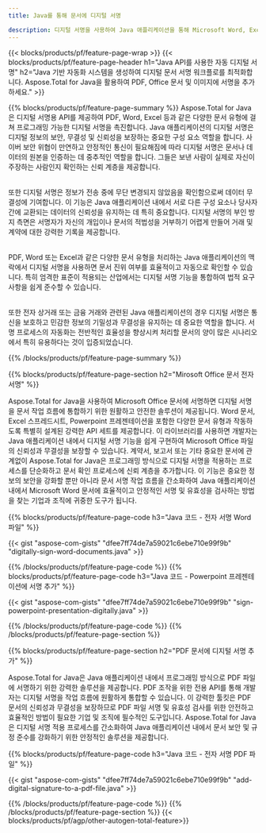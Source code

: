 ```yaml
---
title: Java를 통해 문서에 디지털 서명 

description: 디지털 서명을 사용하여 Java 애플리케이션을 통해 Microsoft Word, Excel, PowerPoint, PDF 및 이미지를 포함한 파일에 서명하세요. 앱을 통해 온라인으로 전자 서명을 추가하세요.
---
```


{{< blocks/products/pf/feature-page-wrap >}}
{{< blocks/products/pf/feature-page-header h1="Java API를 사용한 자동 디지털 서명" h2="Java 기반 자동화 시스템을 생성하여 디지털 문서 서명 워크플로를 최적화합니다. Aspose.Total for Java을 활용하여 PDF, Office 문서 및 이미지에 서명을 추가하세요." >}}

{{% blocks/products/pf/feature-page-summary %}}
Aspose.Total for Java은 디지털 서명용 API를 제공하여 PDF, Word, Excel 등과 같은 다양한 문서 유형에 걸쳐 프로그래밍 가능한 디지털 서명을 촉진합니다. Java 애플리케이션의 디지털 서명은 디지털 정보의 보안, 무결성 및 신뢰성을 보장하는 중요한 구성 요소 역할을 합니다. 사이버 보안 위협이 만연하고 안정적인 통신이 필요해짐에 따라 디지털 서명은 문서나 데이터의 원본을 인증하는 데 중추적인 역할을 합니다. 그들은 보낸 사람이 실제로 자신이 주장하는 사람인지 확인하는 신뢰 계층을 제공합니다. <br /><br />

또한 디지털 서명은 정보가 전송 중에 무단 변경되지 않았음을 확인함으로써 데이터 무결성에 기여합니다. 이 기능은 Java 애플리케이션 내에서 서로 다른 구성 요소나 당사자 간에 교환되는 데이터의 신뢰성을 유지하는 데 특히 중요합니다. 디지털 서명의 부인 방지 측면은 서명자가 자신의 개입이나 문서의 적법성을 거부하기 어렵게 만들어 거래 및 계약에 대한 강력한 기록을 제공합니다. <br /><br />

PDF, Word 또는 Excel과 같은 다양한 문서 유형을 처리하는 Java 애플리케이션의 맥락에서 디지털 서명을 사용하면 문서 진위 여부를 효율적이고 자동으로 확인할 수 있습니다. 특히 엄격한 표준이 적용되는 산업에서는 디지털 서명 기능을 통합하여 법적 요구 사항을 쉽게 준수할 수 있습니다. <br /><br />

또한 전자 상거래 또는 금융 거래와 관련된 Java 애플리케이션의 경우 디지털 서명은 통신을 보호하고 민감한 정보의 기밀성과 무결성을 유지하는 데 중요한 역할을 합니다. 서명 프로세스의 자동화는 전반적인 효율성을 향상시켜 처리할 문서의 양이 많은 시나리오에서 특히 유용하다는 것이 입증되었습니다. 

{{% /blocks/products/pf/feature-page-summary  %}}

{{% blocks/products/pf/feature-page-section  h2="Mirosoft Office 문서 전자 서명" %}}

Aspose.Total for Java을 사용하여 Microsoft Office 문서에 서명하면 디지털 서명을 문서 작업 흐름에 통합하기 위한 원활하고 안전한 솔루션이 제공됩니다. Word 문서, Excel 스프레드시트, Powerpoint 프레젠테이션을 포함한 다양한 문서 유형과 작동하도록 특별히 설계된 강력한 API 세트를 제공합니다. 이 라이브러리를 사용하면 개발자는 Java 애플리케이션 내에서 디지털 서명 기능을 쉽게 구현하여 Microsoft Office 파일의 신뢰성과 무결성을 보장할 수 있습니다. 계약서, 보고서 또는 기타 중요한 문서에 관계없이 Aspose.Total for Java은 프로그래밍 방식으로 디지털 서명을 적용하는 프로세스를 단순화하고 문서 확인 프로세스에 신뢰 계층을 추가합니다. 이 기능은 중요한 정보의 보안을 강화할 뿐만 아니라 문서 서명 작업 흐름을 간소화하여 Java 애플리케이션 내에서 Microsoft Word 문서에 효율적이고 안정적인 서명 및 유효성을 검사하는 방법을 찾는 기업과 조직에 귀중한 도구가 됩니다.

{{% blocks/products/pf/feature-page-code h3="Java 코드 - 전자 서명 Word 파일" %}}

{{< gist "aspose-com-gists" "dfee7ff74de7a59021c6ebe710e99f9b" "digitally-sign-word-documents.java" >}}

{{% /blocks/products/pf/feature-page-code  %}}
{{% blocks/products/pf/feature-page-code h3="Java 코드 - Powerpoint 프레젠테이션에 서명 추가" %}}

{{< gist "aspose-com-gists" "dfee7ff74de7a59021c6ebe710e99f9b" "sign-powerpoint-presentation-digitally.java" >}}

{{% /blocks/products/pf/feature-page-code  %}}
{{% /blocks/products/pf/feature-page-section %}}

{{% blocks/products/pf/feature-page-section  h2="PDF 문서에 디지털 서명 추가" %}}

Aspose.Total for Java은 Java 애플리케이션 내에서 프로그래밍 방식으로 PDF 파일에 서명하기 위한 강력한 솔루션을 제공합니다. PDF 조작을 위한 전용 API를 통해 개발자는 디지털 서명을 작업 흐름에 원활하게 통합할 수 있습니다. 이 강력한 툴킷은 PDF 문서의 신뢰성과 무결성을 보장하므로 PDF 파일 서명 및 유효성 검사를 위한 안전하고 효율적인 방법이 필요한 기업 및 조직에 필수적인 도구입니다. Aspose.Total for Java은 디지털 서명 적용 프로세스를 간소화하여 Java 애플리케이션 내에서 문서 보안 및 규정 준수를 강화하기 위한 안정적인 솔루션을 제공합니다.

{{% blocks/products/pf/feature-page-code h3="Java 코드 - 전자 서명 PDF 파일" %}}

{{< gist "aspose-com-gists" "dfee7ff74de7a59021c6ebe710e99f9b" "add-digital-signature-to-a-pdf-file.java" >}}

{{% /blocks/products/pf/feature-page-code  %}}
{{% /blocks/products/pf/feature-page-section %}}
{{< blocks/products/pf/agp/other-autogen-total-feature>}}